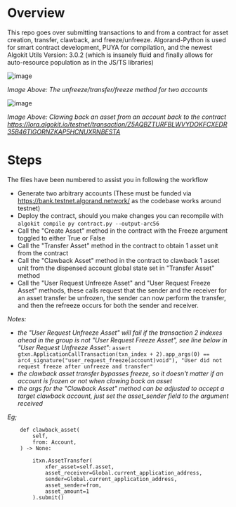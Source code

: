 # Overview
This repo goes over submitting transactions to and from a contract for asset creation, transfer, clawback, and freeze/unfreeze.
Algorand-Python is used for smart contract development, PUYA for compilation, and the newest Algokit Utils Version: 3.0.2 (which is insanely fluid and finally allows for auto-resource population as in the JS/TS libraries)

![image](https://github.com/user-attachments/assets/8c00db03-bb16-49c7-8773-89c2ae8ccc77)

*Image Above: The unfreeze/transfer/freeze method for two accounts*

![image](https://github.com/user-attachments/assets/88380289-4770-4e65-b126-47b1f00451ea)

*Image Above: Clawing back an asset from an account back to the contract*
*https://lora.algokit.io/testnet/transaction/Z5AQBZTURFBLWVYDOKFCXEDR35B46TIGORNZKAP5HCNUXRNBESTA*

# Steps
The files have been numbered to assist you in following the workflow

- Generate two arbitrary accounts (These must be funded via https://bank.testnet.algorand.network/ as the codebase works around testnet)
- Deploy the contract, should you make changes you can recompile with `algokit compile py contract.py --output-arc56`
- Call the "Create Asset" method in the contract with the Freeze argument toggled to either True or False
- Call the "Transfer Asset" method in the contract to obtain 1 asset unit from the contract
- Call the "Clawback Asset" method in the contract to clawback 1 asset unit from the dispensed account global state set in "Transfer Asset" method
- Call the "User Request Unfreeze Asset" and "User Request Freeze Asset" methods, these calls request that the sender and the receiver for an asset transfer be unfrozen, the sender can now perform the transfer, and then the refreeze occurs for both the sender and receiver.

*Notes:*
- *the "User Request Unfreeze Asset" will fail if the transaction 2 indexes ahead in the group is not "User Request Freeze Asset", see line below in "User Request Unfreeze Asset":*
`assert gtxn.ApplicationCallTransaction(txn_index + 2).app_args(0) == arc4_signature("user_request_freeze(account)void"), "User did not request freeze after unfreeze and transfer"`
- *the clawback asset transfer bypasses freeze, so it doesn't matter if an account is frozen or not when clawing back an asset*
- *the args for the "Clawback Asset" method can be adjusted to accept a target clawback account, just set the asset_sender field to the argument received*

*Eg;*
```    @abimethod
    def clawback_asset(
        self,
        from: Account,
    ) -> None:
        
        itxn.AssetTransfer(
            xfer_asset=self.asset,
            asset_receiver=Global.current_application_address,
            sender=Global.current_application_address,
            asset_sender=from,
            asset_amount=1
        ).submit()

```
